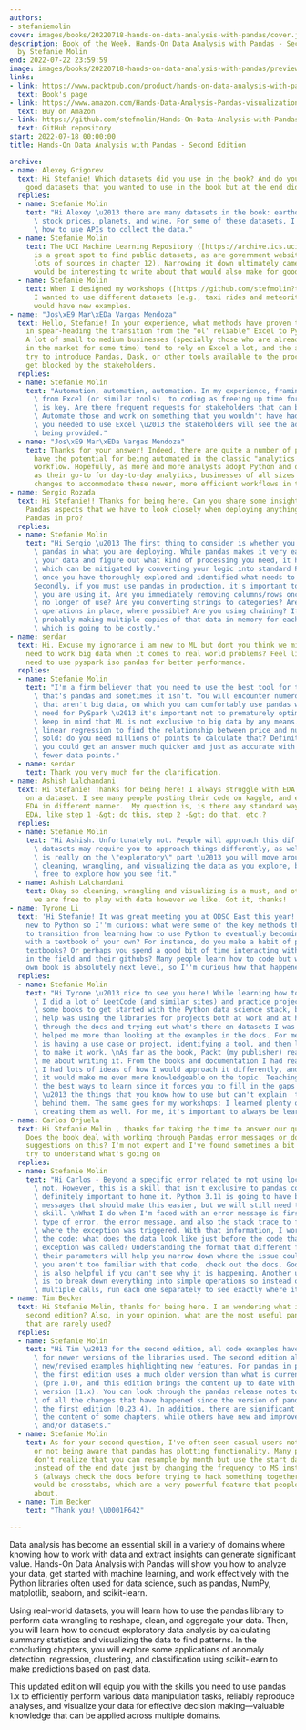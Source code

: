 ```yaml
---
authors:
- stefaniemolin
cover: images/books/20220718-hands-on-data-analysis-with-pandas/cover.jpg
description: Book of the Week. Hands-On Data Analysis with Pandas - Second Edition
  by Stefanie Molin
end: 2022-07-22 23:59:59
image: images/books/20220718-hands-on-data-analysis-with-pandas/preview.jpg
links:
- link: https://www.packtpub.com/product/hands-on-data-analysis-with-pandas-second-edition/9781800563452
  text: Book's page
- link: https://www.amazon.com/Hands-Data-Analysis-Pandas-visualization-ebook/dp/B08R67H7F5
  text: Buy on Amazon
- link: https://github.com/stefmolin/Hands-On-Data-Analysis-with-Pandas-2nd-edition
  text: GitHub repository
start: 2022-07-18 00:00:00
title: Hands-On Data Analysis with Pandas - Second Edition

archive:
- name: Alexey Grigorev
  text: Hi Stefanie! Which datasets did you use in the book? And do you know some
    good datasets that you wanted to use in the book but at the end didn't?
  replies:
  - name: Stefanie Molin
    text: "Hi Alexey \u2013 there are many datasets in the book: earthquakes, weather,\
      \ stock prices, planets, and wine. For some of these datasets, I also cover\
      \ how to use APIs to collect the data."
  - name: Stefanie Molin
    text: The UCI Machine Learning Repository ([https://archive.ics.uci.edu/ml/datasets.php](https://archive.ics.uci.edu/ml/datasets.php))
      is a great spot to find public datasets, as are government websites (I provide
      lots of sources in chapter 12). Narrowing it down ultimately came down to what
      would be interesting to write about that would also make for good examples.
  - name: Stefanie Molin
    text: When I designed my workshops ([https://github.com/stefmolin?tab=repositories&amp;q=workshop&amp;type=source&amp;language=&amp;sort=](https://github.com/stefmolin?tab=repositories&amp;q=workshop&amp;type=source&amp;language=&amp;sort=)),
      I wanted to use different datasets (e.g., taxi rides and meteorites), so people
      would have new examples.
- name: "Jos\xE9 Mar\xEDa Vargas Mendoza"
  text: Hello, Stefanie! In your experience, what methods have proven to be effective
    in spear-heading the transition from the "ol' reliable" Excel to Python for analytics?
    A lot of small to medium businesses (specially those who are already established
    in the market for some time) tend to rely on Excel a lot, and the analysts who
    try to introduce Pandas, Dask, or other tools available to the process, usually
    get blocked by the stakeholders.
  replies:
  - name: Stefanie Molin
    text: "Automation, automation, automation. In my experience, framing the move\
      \ from Excel (or similar tools)  to coding as freeing up time for new analyses\
      \ is key. Are there frequent requests for stakeholders that can be automated?\
      \ Automate those and work on something that you wouldn't have had time for if\
      \ you needed to use Excel \u2013 the stakeholders will see the additional value\
      \ being provided."
  - name: "Jos\xE9 Mar\xEDa Vargas Mendoza"
    text: Thanks for your answer! Indeed, there are quite a number of processes that
      have the potential for being automated in the classic "analytics with Excel"
      workflow. Hopefully, as more and more analysts adopt Python and other tools
      as their go-to for day-to-day analytics, businesses of all sizes start implementing
      changes to accommodate these newer, more efficient workflows in their operations.
- name: Sergio Rozada
  text: Hi Stefanie!! Thanks for being here. Can you share some insights in the key
    Pandas aspects that we have to look closely when deploying anything involving
    Pandas in pro?
  replies:
  - name: Stefanie Molin
    text: "Hi Sergio \u2013 The first thing to consider is whether you actually need\
      \ pandas in what you are deploying. While pandas makes it very easy to explore\
      \ your data and figure out what kind of processing you need, it has some overhead,\
      \ which can be mitigated by converting your logic into standard Python objects\
      \ once you have thoroughly explored and identified what needs to be done.\n\
      Secondly, if you must use pandas in production, it's important to consider how\
      \ you are using it. Are you immediately removing columns/rows once they are\
      \ no longer of use? Are you converting strings to categories? Are you performing\
      \ operations in place, where possible? Are you using chaining? If not, you are\
      \ probably making multiple copies of that data in memory for each operation,\
      \ which is going to be costly."
- name: serdar
  text: Hi. Excuse my ignorance i am new to ML but dont you think we might really
    need to work big data when it comes to real world problems? Feel like we really
    need to use pyspark iso pandas for better performance.
  replies:
  - name: Stefanie Molin
    text: "I'm a firm believer that you need to use the best tool for the job. Sometimes\
      \ that's pandas and sometimes it isn't. You will encounter numerous datasets\
      \ that aren't big data, on which you can comfortably use pandas without the\
      \ need for PySpark \u2013 it's important not to prematurely optimize. \nAlso,\
      \ keep in mind that ML is not exclusive to big data by any means. Consider a\
      \ linear regression to find the relationship between price and number of goods\
      \ sold: do you need millions of points to calculate that? Definitely not \u2013\
      \ you could get an answer much quicker and just as accurate with significantly\
      \ fewer data points."
  - name: serdar
    text: Thank you very much for the clarification.
- name: Ashish Lalchandani
  text: Hi Stefanie! Thanks for being here! I always struggle with EDA whenever working
    on a dataset. I see many people posting their code on kaggle, and everyone  performs
    EDA in different manner.  My question is, is there any standard way to perform
    EDA, like step 1 -&gt; do this, step 2 -&gt; do that, etc.?
  replies:
  - name: Stefanie Molin
    text: "Hi Ashish. Unfortunately not. People will approach this differently. Different\
      \ datasets may require you to approach things differently, as well. The emphasis\
      \ is really on the \"exploratory\" part \u2013 you will move around between\
      \ cleaning, wrangling, and visualizing the data as you explore, but you are\
      \ free to explore how you see fit."
  - name: Ashish Lalchandani
    text: Okay so cleaning, wrangling and visualizing is a must, and other than that
      we are free to play with data however we like. Got it, thanks!
- name: Tyrone Li
  text: 'Hi Stefanie! It was great meeting you at ODSC East this year! I''m fairly
    new to Python so I''m curious: what were some of the key methods that helped you
    to transition from learning how to use Python to eventually becoming an expert
    with a textbook of your own? For instance, do you make a habit of perusing other
    textbooks? Or perhaps you spend a good bit of time interacting with other practitioners
    in the field and their githubs? Many people learn how to code but writing your
    own book is absolutely next level, so I''m curious how that happened.'
  replies:
  - name: Stefanie Molin
    text: "Hi Tyrone \u2013 nice to see you here! While learning how to use Python,\
      \ I did a lot of LeetCode (and similar sites) and practice projects. I perused\
      \ some books to get started with the Python data science stack, but the biggest\
      \ help was using the libraries for projects both at work and at home. Going\
      \ through the docs and trying out what's there on datasets I was working on\
      \ helped me more than looking at the examples in the docs. For me a big part\
      \ is having a use case or project, identifying a tool, and then learning how\
      \ to make it work. \nAs far as the book, Packt (my publisher) reached out to\
      \ me about writing it. From the books and documentation I had read while learning,\
      \ I had lots of ideas of how I would approach it differently, and I knew writing\
      \ it would make me even more knowledgeable on the topic. Teaching is one of\
      \ the best ways to learn since it forces you to fill in the gaps in your knowledge\
      \ \u2013 the things that you know how to use but can't explain  the how/why\
      \ behind them. The same goes for my workshops: I learned plenty of things while\
      \ creating them as well. For me, it's important to always be learning something."
- name: Carlos Orjuela
  text: Hi Stefanie Molin , thanks for taking the time to answer our questions....
    Does the book deal with working through Pandas error messages or do you have any
    suggestions on this? I'm not expert and I've found sometimes a bit difficult to
    try to understand what's going on
  replies:
  - name: Stefanie Molin
    text: "Hi Carlos - Beyond a specific error related to not using loc/iloc, it does\
      \ not. However, this is a skill that isn't exclusive to pandas code, so it's\
      \ definitely important to hone it. Python 3.11 is going to have better error\
      \ messages that should make this easier, but we will still need to have this\
      \ skill. \nWhat I do when I'm faced with an error message is first look at the\
      \ type of error, the error message, and also the stack trace to find the line\
      \ where the exception was triggered. With that information, I work on debugging\
      \ the code: what does the data look like just before the code that raised the\
      \ exception was called? Understanding the format that different functions expect\
      \ their parameters will help you narrow down where the issue could be, so if\
      \ you aren't too familiar with that code, check out the docs. Googling the error\
      \ is also helpful if you can't see why it is happening. Another useful strategy\
      \ is to break down everything into simple operations so instead of chaining\
      \ multiple calls, run each one separately to see exactly where it is failing."
- name: Tim Becker
  text: Hi Stefanie Molin, thanks for being here. I am wondering what is new in the
    second edition? Also, in your opinion, what are the most useful pandas features
    that are rarely used?
  replies:
  - name: Stefanie Molin
    text: "Hi Tim \u2013 for the second edition, all code examples have been updated\
      \ for newer versions of the libraries used. The second edition also features\
      \ new/revised examples highlighting new features. For pandas in particular,\
      \ the first edition uses a much older version than what is currently available\
      \ (pre 1.0), and this edition brings the content up to date with the latest\
      \ version (1.x). You can look through the pandas release notes to get an idea\
      \ of all the changes that have happened since the version of pandas used in\
      \ the first edition (0.23.4). In addition, there are significant changes to\
      \ the content of some chapters, while others have new and improved examples\
      \ and/or datasets."
  - name: Stefanie Molin
    text: As for your second question, I've often seen casual users not using assign()
      or not being aware that pandas has plotting functionality. Many people also
      don't realize that you can resample by month but use the start date of the month
      instead of the end date just by changing the frequency to MS instead of just
      S (always check the docs before trying to hack something together). Another
      would be crosstabs, which are a very powerful feature that people seem to forget
      about.
  - name: Tim Becker
    text: "Thank you! \U0001F642"

---
```


Data analysis has become an essential skill in a variety of domains where knowing how to work with data and extract insights can generate significant value. Hands-On Data Analysis with Pandas will show you how to analyze your data, get started with machine learning, and work effectively with the Python libraries often used for data science, such as pandas, NumPy, matplotlib, seaborn, and scikit-learn.

Using real-world datasets, you will learn how to use the pandas library to perform data wrangling to reshape, clean, and aggregate your data. Then, you will learn how to conduct exploratory data analysis by calculating summary statistics and visualizing the data to find patterns. In the concluding chapters, you will explore some applications of anomaly detection, regression, clustering, and classification using scikit-learn to make predictions based on past data.

This updated edition will equip you with the skills you need to use pandas 1.x to efficiently perform various data manipulation tasks, reliably reproduce analyses, and visualize your data for effective decision making—valuable knowledge that can be applied across multiple domains.
